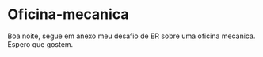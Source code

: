 # Oficina-mecanica

Boa noite, segue em anexo meu desafio de ER sobre uma oficina mecanica. Espero que gostem.
